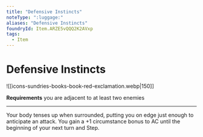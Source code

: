 ```yaml
---
title: "Defensive Instincts"
noteType: ":luggage:"
aliases: "Defensive Instincts"
foundryId: Item.ARZE5vQQQ2K2AVxp
tags:
  - Item
---
```


# Defensive Instincts
![[icons-sundries-books-book-red-exclamation.webp|150]]

**Requirements** you are adjacent to at least two enemies

* * *

Your body tenses up when surrounded, putting you on edge just enough to anticipate an attack. You gain a +1 circumstance bonus to AC until the beginning of your next turn and Step.
